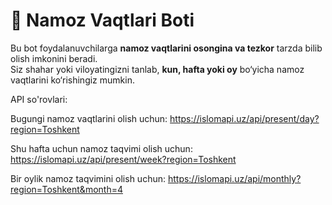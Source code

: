 # 🕌 Namoz Vaqtlari Boti

Bu bot foydalanuvchilarga **namoz vaqtlarini osongina va tezkor** tarzda bilib olish imkonini beradi.  
Siz shahar yoki viloyatingizni tanlab, **kun, hafta yoki oy** bo‘yicha namoz vaqtlarini ko‘rishingiz mumkin.  





API so'rovlari:

Bugungi namoz vaqtlarini olish uchun: https://islomapi.uz/api/present/day?region=Toshkent

Shu hafta uchun namoz taqvimi olish uchun: https://islomapi.uz/api/present/week?region=Toshkent

Bir oylik namoz taqvimini olish uchun: https://islomapi.uz/api/monthly?region=Toshkent&month=4
